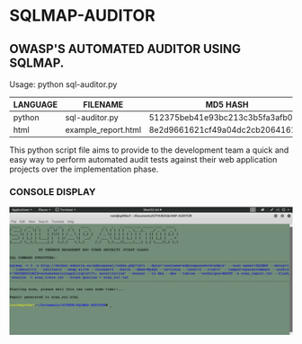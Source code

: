 # SQLMAP-AUDITOR
## OWASP'S AUTOMATED AUDITOR USING SQLMAP.

Usage: python sql-auditor.py

| LANGUAGE | FILENAME            | MD5 HASH                         | 
|--------  |---------            |---------                         | 
| python   | sql-auditor.py      | 512375beb41e93bc213c3b5fa3afb0e4 | 
| html     | example_report.html | 8e2d9661621cf49a04dc2cb2064161ae | 

This python script file aims to provide to the development team a quick and easy way to perform automated audit tests against their web application projects over the implementation phase.

### CONSOLE DISPLAY
![Screenshot](picture1.png) 

